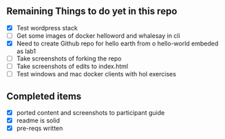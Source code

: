 ## Remaining Things to do yet in this repo

- [x] Test wordpress stack
- [ ] Get some images of docker helloword and whalesay in cli
- [x] Need to create Github repo for hello earth from o hello-world
    embeded as lab1
- [ ] Take screenshots of forking the repo
- [ ] Take screenshots of edits to index.html
- [ ] Test windows and mac docker clients with hol exercises

## Completed items
- [x] ported content and screenshots to participant guide
- [x] readme is solid
- [x] pre-reqs written
